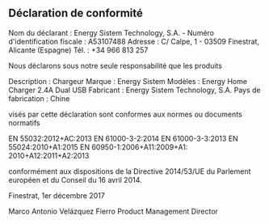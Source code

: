 ## Déclaration de conformité

Nom du déclarant : Energy Sistem Technology, S.A. - Numéro d'identification fiscale : A53107488
Adresse : C/ Calpe, 1 - 03509 Finestrat, Alicante (Espagne)
Tél. : +34 966 813 257

Nous déclarons sous notre seule responsabilité que les produits

Description : Chargeur
Marque : Energy Sistem
Modèles : Energy Home Charger 2.4A Dual USB
Fabricant : Energy Sistem Technology, S.A.
Pays de fabrication : Chine

visés par cette déclaration sont conformes aux normes ou documents normatifs

EN 55032:2012+AC:2013
EN 61000-3-2:2014
EN 61000-3-3:2013
EN 55024:2010+A1:2015
EN 60950-1:2006+A11:2009+A1:
2010+A12:2011+A2:2013

conformément aux dispositions de la Directive 2014/53/UE du Parlement européen et du Conseil du 16 avril 2014.

Finestrat, 1er décembre 2017

Marco Antonio Velázquez Fierro
Product Management Director
